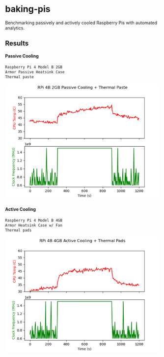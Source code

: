 # baking-pis

Benchmarking passively and actively cooled Raspberry Pis with automated analytics.

## Results

#### Passive Cooling

```
Raspberry Pi 4 Model B 2GB
Armor Passive Heatsink Case
Thermal paste
```

![Raspberry Pi 4 Model B Passive Cooling](./out/cpu_temp_1.png)

#### Active Cooling

```
Raspberry Pi 4 Model B 4GB
Armor Heatsink Case w/ Fan
Thermal pads
```

![Raspberry Pi 4 Model B Active Cooling](./out/cpu_temp_2.png)
